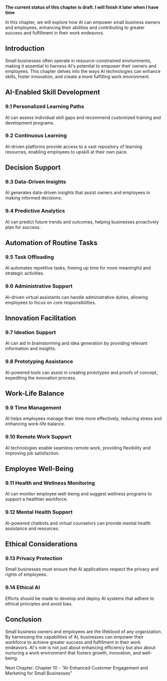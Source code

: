 **The current status of this chapter is draft. I will finish it later when I have time**

In this chapter, we will explore how AI can empower small business owners and employees, enhancing their abilities and contributing to greater success and fulfillment in their work endeavors.

Introduction
------------

Small businesses often operate in resource-constrained environments, making it essential to harness AI's potential to empower their owners and employees. This chapter delves into the ways AI technologies can enhance skills, foster innovation, and create a more fulfilling work environment.

AI-Enabled Skill Development
----------------------------

### 9.1 Personalized Learning Paths

AI can assess individual skill gaps and recommend customized training and development programs.

### 9.2 Continuous Learning

AI-driven platforms provide access to a vast repository of learning resources, enabling employees to upskill at their own pace.

Decision Support
----------------

### 9.3 Data-Driven Insights

AI generates data-driven insights that assist owners and employees in making informed decisions.

### 9.4 Predictive Analytics

AI can predict future trends and outcomes, helping businesses proactively plan for success.

Automation of Routine Tasks
---------------------------

### 9.5 Task Offloading

AI automates repetitive tasks, freeing up time for more meaningful and strategic activities.

### 9.6 Administrative Support

AI-driven virtual assistants can handle administrative duties, allowing employees to focus on core responsibilities.

Innovation Facilitation
-----------------------

### 9.7 Ideation Support

AI can aid in brainstorming and idea generation by providing relevant information and insights.

### 9.8 Prototyping Assistance

AI-powered tools can assist in creating prototypes and proofs of concept, expediting the innovation process.

Work-Life Balance
-----------------

### 9.9 Time Management

AI helps employees manage their time more effectively, reducing stress and enhancing work-life balance.

### 9.10 Remote Work Support

AI technologies enable seamless remote work, providing flexibility and improving job satisfaction.

Employee Well-Being
-------------------

### 9.11 Health and Wellness Monitoring

AI can monitor employee well-being and suggest wellness programs to support a healthier workforce.

### 9.12 Mental Health Support

AI-powered chatbots and virtual counselors can provide mental health assistance and resources.

Ethical Considerations
----------------------

### 9.13 Privacy Protection

Small businesses must ensure that AI applications respect the privacy and rights of employees.

### 9.14 Ethical AI

Efforts should be made to develop and deploy AI systems that adhere to ethical principles and avoid bias.

Conclusion
----------

Small business owners and employees are the lifeblood of any organization. By harnessing the capabilities of AI, businesses can empower their workforce to achieve greater success and fulfillment in their work endeavors. AI's role is not just about enhancing efficiency but also about nurturing a work environment that fosters growth, innovation, and well-being.

Next Chapter: Chapter 10 - "AI-Enhanced Customer Engagement and Marketing for Small Businesses"
